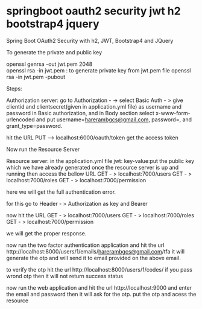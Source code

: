 # springboot oauth2 security jwt h2 bootstrap4 jquery
Spring Boot OAuth2 Security with h2, JWT, Bootstrap4 and JQuery

To generate the private and public key

openssl genrsa -out jwt.pem 2048  
openssl rsa -in jwt.pem : to generate private key from jwt.pem file
openssl rsa -in jwt.pem -pubout

Steps:

Authorization server:
go to Authorization - -> select Basic Auth - > give clientid and clientsecret(given in application.yml file) as username and password in Basic authorization, and in Body section select x-www-form-urlencoded and put username=harerambgcs@gmail.com, password=<passwordofemail>, and grant_type=password.

hit the URL 
PUT --> localhost:6000/oauth/token   get the access token

Now run the Resource Server

Resource server:
in the application.yml file jwt: key-value:put the public key which we have already generated
once the resource server is up and running then access the bellow URL
GET - > localhost:7000/users
GET - > localhost:7000/roles
GET - > localhost:7000/permission

here we will get the full authentication error.

for this
go to Header - > Authorization as key and Bearer <access token which we got from authorization server>

now hit the URL 
GET - > localhost:7000/users
GET - > localhost:7000/roles
GET - > localhost:7000/permission

we will get the proper response.

now run the two factor authentication application and hit the url http://localhost:8000/users/1/emails/harerambgcs@gmail.com/tfa
it will generate the otp and will send it to email provided on the above email.

to verify the otp hit the url http://localhost:8000/users/1/codes/<otp>
if you pass wrond otp then it will not return success status
  
now run the web application and hit the url http://localhost:9000 and enter the email and password then it will ask for the otp. put the otp and acess the resource




